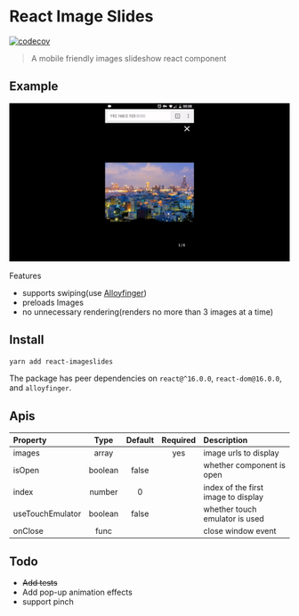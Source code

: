 # React Image Slides
[![codecov](https://codecov.io/gh/loadingwyn/react-imageslides/branch/master/graph/badge.svg)](https://codecov.io/gh/loadingwyn/react-imageslides)
> A mobile friendly images slideshow react component
## Example
![demo](demo/demo.gif)

Features
- supports swiping(use [Alloyfinger](https://github.com/AlloyTeam/AlloyFinger))
- preloads Images
- no unnecessary rendering(renders no more than 3 images at a time)

## Install
`yarn add react-imageslides`

The package has peer dependencies on `react@^16.0.0`, `react-dom@16.0.0`, and `alloyfinger`.

## Apis

Property            | Type   | Default        | Required | Description
:-------------------|:------:|:--------------:|:--------:|:----------------------------------------
images              | array  |                |    yes   | image urls to display
isOpen              | boolean|    false       |          | whether component is open
index               | number |        0       |          | index of the first image to display
useTouchEmulator    | boolean|    false       |          | whether touch emulator is used
onClose             | func   |                |          | close window event

## Todo

- ~~Add tests~~
- Add pop-up animation effects
- support pinch
